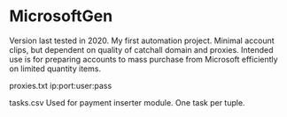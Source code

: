 # MicrosoftGen

Version last tested in 2020. My first automation project. 
Minimal account clips, but dependent on quality of catchall domain and proxies. 
Intended use is for preparing accounts to mass purchase from Microsoft efficiently on limited quantity items.

proxies.txt
  ip:port:user:pass
  
tasks.csv
  Used for payment inserter module. One task per tuple. 
